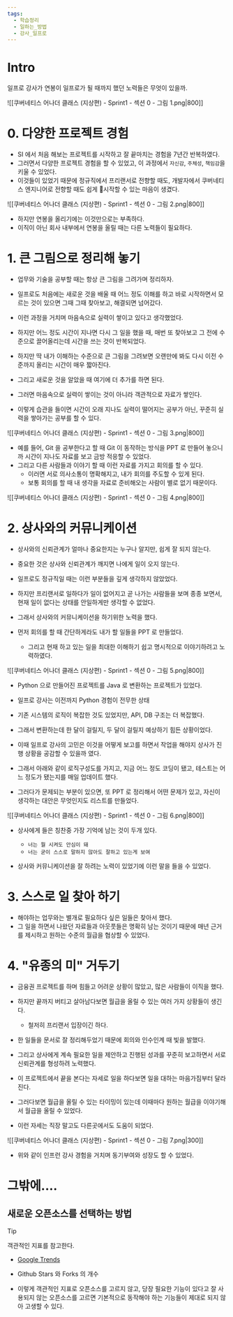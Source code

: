 ```yaml
---
tags:
  - 학습정리
  - 일하는_방법
  - 강사_일프로
---
```

# Intro

일프로 강사가 연봉이 일프로가 될 때까지 했던 노력들은 무엇이 있을까.

![[쿠버네티스 어나더 클래스 (지상편) - Sprint1 - 섹션 0 - 그림 1.png|800]]


# 0. 다양한 프로젝트 경험

- SI 에서 처음 해보는 프로젝트를 시작하고 잘 끝마치는 경험을 7년간 반복하였다.
- 그러면서 다양한 프로젝트 경험을 할 수 있었고, 이 과정에서 `자신감`, `주체성`, `책임감`을 키울 수 있었다.
- 이것들이 있었기 때문에 정규직에서 프리랜서로 전향할 때도, 개발자에서 쿠버네티스 엔지니어로 전향할 때도 쉽게 시작할 수 있는 마음이 생겼다.

![[쿠버네티스 어나더 클래스 (지상편) - Sprint1 - 섹션 0 - 그림 2.png|800]]

- 하지만 연봉을 올리기에는 이것만으로는 부족하다.
- 이직이 아닌 회사 내부에서 연봉을 올릴 때는 다른 노력들이 필요하다.

# 1. 큰 그림으로 정리해 놓기

- 업무와 기술을 공부할 때는 항상 큰 그림을 그려가며 정리하자.

- 일프로도 처음에는 새로운 것을 배울 때 어느 정도 이해를 하고 바로 시작하면서 모르는 것이 있으면 그때 그때 찾아보고, 해결되면 넘어갔다.
- 이런 과정을 거치며 마음속으로 실력이 쌓이고 있다고 생각했었다.
- 하지만 어느 정도 시간이 지나면 다시 그 일을 했을 때, 매번 또 찾아보고 그 전에 수준으로 끌어올리는데 시간을 쓰는 것이 반복되었다.

- 하지만 딱 내가 이해하는 수준으로 큰 그림을 그려보면 오랜만에 봐도 다시 이전 수준까지 올리는 시간이 매우 짧아진다.
- 그리고 새로운 것을 알았을 때 여기에 더 추가를 하면 된다.
- 그러면 마음속으로 실력이 쌓이는 것이 아니라 객관적으로 자료가 쌓인다.
- 이렇게 습관을 들이면 시간이 오래 지나도 실력이 떨어지는 공부가 아닌, 꾸준히 실력을 쌓아가는 공부를 할 수 있다.

![[쿠버네티스 어나더 클래스 (지상편) - Sprint1 - 섹션 0 - 그림 3.png|800]]

- 예를 들어, Git 을 공부한다고 할 때 Git 이 동작하는 방식을 PPT 로 만들어 놓으니까 시간이 지나도 자료를 보고 금방 적응할 수 있었다.
- 그리고 다른 사람들과 이야기 할 때 이런 자료를 가지고 회의를 할 수 있다.
	- 이러면 서로 의사소통이 명확해지고, 내가 회의를 주도할 수 있게 된다.
	- 보통 회의를 할 때 내 생각을 자료로 준비해오는 사람이 별로 없기 때문이다.

![[쿠버네티스 어나더 클래스 (지상편) - Sprint1 - 섹션 0 - 그림 4.png|800]]

# 2. 상사와의 커뮤니케이션

- 상사와의 신뢰관계가 얼마나 중요한지는 누구나 알지만, 쉽게 잘 되지 않는다.
- 중요한 것은 상사와 신뢰관계가 깨지면 나에게 일이 오지 않는다.

- 일프로도 정규직일 때는 이런 부분들을 깊게 생각하지 않았었다.
- 하지만 프리랜서로 일하다가 일이 없어지고 곧 나가는 사람들을 보며 종종 보면서, 현재 일이 없다는 상태를 안일하게만 생각할 수 없었다.
- 그래서 상사와의 커뮤니케이션을 하기위한 노력을 했다.

- 먼저 회의를 할 때 간단하게라도 내가 할 일들을 PPT 로 만들었다.
	- 그리고 현재 하고 있는 일을 최대한 이해하기 쉽고 명시적으로 이야기하려고 노력하였다.

![[쿠버네티스 어나더 클래스 (지상편) - Sprint1 - 섹션 0 - 그림 5.png|800]]

- Python 으로 만들어진 프로젝트를 Java 로 변환하는 프로젝트가 있었다.
- 일프로 강사는 이전까지 Python 경험이 전무한 상태
- 기존 시스템의 로직이 복잡한 것도 있었지만, API, DB 구조는 더 복잡했다.
- 그래서 변환하는데 한 달이 걸릴지, 두 달이 걸릴지 예상하기 힘든 상황이었다.

- 이때 일프로 강사의 고민은 이것을 어떻게 보고를 하면서 작업을 해야지 상사가 진행 상황을 공감할 수 있을까 였다.
- 그래서 아래와 같이 로직구성도를 가지고, 지금 어느 정도 코딩이 됐고, 테스트는 어느 정도가 됐는지를 매일 업데이트 했다.
- 그러다가 문제되는 부분이 있으면, 또 PPT 로 정리해서 어떤 문제가 있고, 자신이 생각하는 대안은 무엇인지도 리스트를 만들었다.

![[쿠버네티스 어나더 클래스 (지상편) - Sprint1 - 섹션 0 - 그림 6.png|800]]

- 상사에게 들은 칭찬중 가장 기억에 남는 것이 두개 있다.
	- `너는 뭘 시켜도 안심이 돼`
	- `너는 굳이 스스로 말하지 않아도 잘하고 있는게 보여`

- 상사와 커뮤니케이션을 잘 하려는 노력이 있었기에 이런 말을 들을 수 있었다. 

# 3. 스스로 일 찾아 하기

- 해야하는 업무와는 별개로 필요하다 싶은 일들은 찾아서 했다.
- 그 일을 하면서 나왔던 자료들과 아웃풋들은 명확히 남는 것이기 때문에 매년 근거를 제시하고 원하는 수준의 월급을 협상할 수 있었다.

# 4. "유종의 미" 거두기

- 금융권 프로젝트를 하며 힘들고 어려운 상황이 많았고, 많은 사람들이 이직을 했다.
- 하지만 끝까지 버티고 살아남다보면 월급을 올릴 수 있는 여러 가지 상황들이 생긴다.
	- 철저히 프리랜서 입장이긴 하다.
- 한 일들을 문서로 잘 정리해두었기 때문에 회의와 인수인계 때 빛을 발했다.
- 그리고 상사에게 계속 필요한 일을 제안하고 진행된 성과를 꾸준히 보고하면서 서로 신뢰관계를 형성하려 노력했다.
- 이 프로젝트에서 끝을 본다는 자세로 일을 하다보면 일을 대하는 마음가짐부터 달라진다.
- 그러다보면 월급을 올릴 수 있는 타이밍이 있는데 이때마다 원하는 월급을 이야기해서 월급을 올릴 수 있었다.

- 이런 자세는 직장 말고도 다른곳에서도 도움이 되었다.

![[쿠버네티스 어나더 클래스 (지상편) - Sprint1 - 섹션 0 - 그림 7.png|300]]

- 위와 같이 인프런 강사 경험을 거치며 동기부여와 성장도 할 수 있었다.

# 그밖에....

## 새로운 오픈소스를 선택하는 방법

> [!tip]
> 객관적인 지표를 참고한다.

- [Google Trends](https://trends.google.com/trends/)
- Github Stars 와 Forks 의 개수

- 이렇게 객관적인 지표로 오픈소스를 고르지 않고, 당장 필요한 기능이 있다고 잘 사용되지 않는 오픈소스를 고르면 기본적으로 동작해야 하는 기능들이 제대로 되지 않아 고생할 수 있다.


